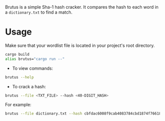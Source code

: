 Brutus is a simple Sha-1 hash cracker. It compares the hash to each word in a `dictionary.txt` to find a match.

# Usage
Make sure that your wordlist file is located in your project's root directory.

```bash
cargo build
alias brutus="cargo run --"
```

- To view commands:
```bash
brutus --help
```

- To crack a hash:
```bash
brutus --file <TXT_FILE> --hash <40-DIGIT_HASH>
```
For example:
```bash
brutus --file dictionary.txt --hash cbfdac6008f9cab4083784cbd1874f76618d2a97
```
